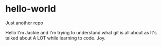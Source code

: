 # hello-world
Just another repo

Hello I'm Jackie and I'm trying to understand what git is all about as It's talked about A LOT while learning to code. Joy.
